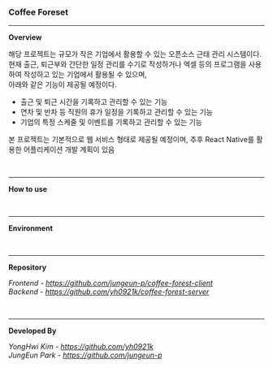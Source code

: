 ### Coffee Foreset

***

**Overview** 

해당 프로젝트는 규모가 작은 기업에서 활용할 수 있는 오픈소스 근태 관리 시스템이다.  
현재 출근, 퇴근부와 간단한 일정 관리를 수기로 작성하거나 엑셀 등의 프로그램을 사용하여 작성하고 있는 기업에서 활용될 수 있으며,    
아래와 같은 기능이 제공될 예정이다.    

- 출근 및 퇴근 시간을 기록하고 관리할 수 있는 기능
- 연차 및 반차 등 직원의 휴가 일정을 기록하고 관리할 수 있는 기능
- 기업의 특정 스케줄 및 이벤트를 기록하고 관리할 수 있는 기능

본 프로젝트는 기본적으로 웹 서비스 형태로 제공될 예정이며, 추후 React Native를 활용한 어플리케이션 개발 계획이 있음

<br>

***

**How to use**

<br>

***

**Environment**

<br>

***

**Repository**

*Frontend* - *https://github.com/jungeun-p/coffee-forest-client*   
*Backend*  - *https://github.com/yh0921k/coffee-forest-server*
 
<br>

***

**Developed By**

*YongHwi Kim* - *https://github.com/yh0921k*     
*JungEun Park* - *https://github.com/jungeun-p* 

<br>
